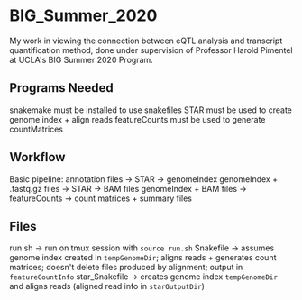 # BIG_Summer_2020
My work in viewing the connection between eQTL analysis and transcript quantification method, done under supervision of Professor Harold Pimentel at UCLA's BIG Summer 2020 Program.

## Programs Needed
snakemake must be installed to use snakefiles 
STAR must be used to create genome index + align reads 
featureCounts must be used to generate countMatrices 

## Workflow 
Basic pipeline: 
annotation files -> STAR -> genomeIndex 
genomeIndex + .fastq.gz files -> STAR -> BAM files 
genomeIndex + BAM files -> featureCounts -> count matrices + summary files 

## Files 
run.sh -> run on tmux session with `source run.sh`
Snakefile -> assumes genome index created in `tempGenomeDir`; aligns reads + generates count matrices; doesn't delete files produced by alignment; output in `featureCountInfo`
star_Snakefile -> creates genome index `tempGenomeDir` and aligns reads (aligned read info in `starOutputDir`)
